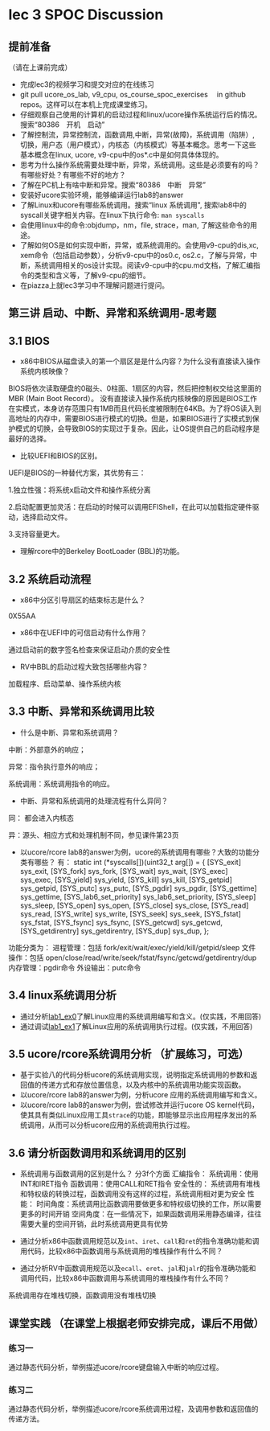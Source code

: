 # lec 3 SPOC Discussion

## **提前准备**
（请在上课前完成）


 - 完成lec3的视频学习和提交对应的在线练习
 - git pull ucore_os_lab, v9_cpu, os_course_spoc_exercises  　in github repos。这样可以在本机上完成课堂练习。
 - 仔细观察自己使用的计算机的启动过程和linux/ucore操作系统运行后的情况。搜索“80386　开机　启动”
 - 了解控制流，异常控制流，函数调用,中断，异常(故障)，系统调用（陷阱）,切换，用户态（用户模式），内核态（内核模式）等基本概念。思考一下这些基本概念在linux, ucore, v9-cpu中的os*.c中是如何具体体现的。
 - 思考为什么操作系统需要处理中断，异常，系统调用。这些是必须要有的吗？有哪些好处？有哪些不好的地方？
 - 了解在PC机上有啥中断和异常。搜索“80386　中断　异常”
 - 安装好ucore实验环境，能够编译运行lab8的answer
 - 了解Linux和ucore有哪些系统调用。搜索“linux 系统调用", 搜索lab8中的syscall关键字相关内容。在linux下执行命令: ```man syscalls```
 - 会使用linux中的命令:objdump，nm，file, strace，man, 了解这些命令的用途。
 - 了解如何OS是如何实现中断，异常，或系统调用的。会使用v9-cpu的dis,xc, xem命令（包括启动参数），分析v9-cpu中的os0.c, os2.c，了解与异常，中断，系统调用相关的os设计实现。阅读v9-cpu中的cpu.md文档，了解汇编指令的类型和含义等，了解v9-cpu的细节。
 - 在piazza上就lec3学习中不理解问题进行提问。

## 第三讲 启动、中断、异常和系统调用-思考题

## 3.1 BIOS
-  x86中BIOS从磁盘读入的第一个扇区是是什么内容？为什么没有直接读入操作系统内核映像？

BIOS将依次读取硬盘的0磁头、0柱面、1扇区的内容，然后把控制权交给这里面的MBR (Main Boot Record）。
没有直接读入操作系统内核映像的原因是BIOS工作在实模式，本身访存范围只有1MB而且代码长度被限制在64KB。为了将OS读入到高地址的内存中，需要BIOS进行模式的切换。但是，如果BIOS进行了实模式到保护模式的切换，会导致BIOS的实现过于复杂。因此，让OS提供自己的启动程序是最好的选择。

- 比较UEFI和BIOS的区别。

UEFI是BIOS的一种替代方案，其优势有三：

1.独立性强：将系统x启动文件和操作系统分离

2.启动配置更加灵活：在启动的时候可以调用EFIShell，在此可以加载指定硬件驱动，选择启动文件。

3.支持容量更大。

- 理解rcore中的Berkeley BootLoader (BBL)的功能。

## 3.2 系统启动流程

- x86中分区引导扇区的结束标志是什么？

0X55AA


- x86中在UEFI中的可信启动有什么作用？

通过启动前的数字签名检查来保证启动介质的安全性


- RV中BBL的启动过程大致包括哪些内容？

加载程序、启动菜单、操作系统内核

## 3.3 中断、异常和系统调用比较
- 什么是中断、异常和系统调用？

中断：外部意外的响应；

异常：指令执行意外的响应；

系统调用：系统调用指令的响应。

-  中断、异常和系统调用的处理流程有什么异同？

同： 都会进入内核态

异：源头、相应方式和处理机制不同，参见课件第23页

- 以ucore/rcore lab8的answer为例，ucore的系统调用有哪些？大致的功能分类有哪些？
有：
static int (*syscalls[])(uint32_t arg[]) = {
[SYS_exit]              sys_exit,
[SYS_fork]              sys_fork,
[SYS_wait]              sys_wait,
[SYS_exec]              sys_exec,
[SYS_yield]             sys_yield,
[SYS_kill]              sys_kill,
[SYS_getpid]            sys_getpid,
[SYS_putc]              sys_putc,
[SYS_pgdir]             sys_pgdir,
[SYS_gettime]           sys_gettime,
[SYS_lab6_set_priority] sys_lab6_set_priority,
[SYS_sleep]             sys_sleep,
[SYS_open]              sys_open,
[SYS_close]             sys_close,
[SYS_read]              sys_read,
[SYS_write]             sys_write,
[SYS_seek]              sys_seek,
[SYS_fstat]             sys_fstat,
[SYS_fsync]             sys_fsync,
[SYS_getcwd]            sys_getcwd,
[SYS_getdirentry]       sys_getdirentry,
[SYS_dup]               sys_dup,
};

功能分类为：
进程管理：包括 fork/exit/wait/exec/yield/kill/getpid/sleep
文件操作：包括 open/close/read/write/seek/fstat/fsync/getcwd/getdirentry/dup
内存管理：pgdir命令
外设输出：putc命令

## 3.4 linux系统调用分析
- 通过分析[lab1_ex0](https://github.com/chyyuu/ucore_lab/blob/master/related_info/lab1/lab1-ex0.md)了解Linux应用的系统调用编写和含义。(仅实践，不用回答)
- 通过调试[lab1_ex1](https://github.com/chyyuu/ucore_lab/blob/master/related_info/lab1/lab1-ex1.md)了解Linux应用的系统调用执行过程。(仅实践，不用回答)


## 3.5 ucore/rcore系统调用分析 （扩展练习，可选）
-  基于实验八的代码分析ucore的系统调用实现，说明指定系统调用的参数和返回值的传递方式和存放位置信息，以及内核中的系统调用功能实现函数。
- 以ucore/rcore lab8的answer为例，分析ucore 应用的系统调用编写和含义。
- 以ucore/rcore lab8的answer为例，尝试修改并运行ucore OS kernel代码，使其具有类似Linux应用工具`strace`的功能，即能够显示出应用程序发出的系统调用，从而可以分析ucore应用的系统调用执行过程。

 
## 3.6 请分析函数调用和系统调用的区别
- 系统调用与函数调用的区别是什么？
分3f个方面
汇编指令：
系统调用：使用INT和IRET指令
函数调用：使用CALL和RET指令
安全性的：
系统调用有堆栈和特权级的转换过程，函数调用没有这样的过程，系统调用相对更为安全
性能：
时间角度：系统调用比函数调用要做更多和特权级切换的工作，所以需要更多的时间开销
空间角度：在一些情况下，如果函数调用采用静态编译，往往需要大量的空间开销，此时系统调用更具有优势


- 通过分析x86中函数调用规范以及`int`、`iret`、`call`和`ret`的指令准确功能和调用代码，比较x86中函数调用与系统调用的堆栈操作有什么不同？
- 通过分析RV中函数调用规范以及`ecall`、`eret`、`jal`和`jalr`的指令准确功能和调用代码，比较x86中函数调用与系统调用的堆栈操作有什么不同？

系统调用存在堆栈切换，函数调用没有堆栈切换

## 课堂实践 （在课堂上根据老师安排完成，课后不用做）
### 练习一
通过静态代码分析，举例描述ucore/rcore键盘输入中断的响应过程。

### 练习二
通过静态代码分析，举例描述ucore/rcore系统调用过程，及调用参数和返回值的传递方法。
